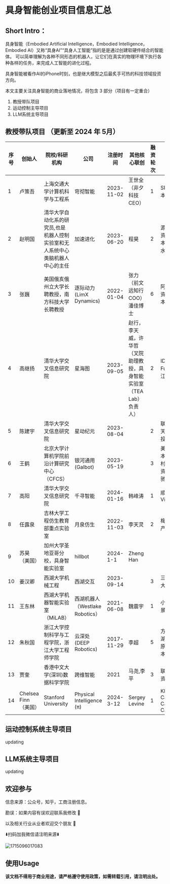 # 具身智能创业项目信息汇总

## Short Intro：
具身智能（Embodied Artificial Intelligence，Embodied Intelligence，Embodied AI）又称“具身AI”“具身人工智能”指的是是通过创建软硬件结合的智能体。 可以简单理解为各种不同形态的机器人，让它们在真实的物理环境下执行各种各样的任务，来完成人工智能的进化过程。

具身智能被看作AI的iPhone时刻，也是继大模型之后最炙手可热的科技领域投资方向。

本文主要关注具身智能的商业落地情况，将包含 3 部分（项目有一定重合）
1. 教授带队项目
2. 运动控制主导项目
3. LLM系统主导项目


## 教授带队项目 （更新至 2024 年 5月）


|序号| 创始人 |  院校/科研机构 | 公司 | 注册时间 |其他核心联创  | 融资轮次 | 投资机构 | 融资金额（RMB） |
|---| --- | --- | --- | --- | --- | --- | --- | --- |
|1| 卢策吾 | 上海交通大学计算机科学与工程系 | 穹彻智能 | 2023-11-02 | 王世全（非夕科技CEO） | 1 | SEE Fund，MFund魔量资本，小苗朗程 | 约5000万 |
|2| 赵明国 | 清华大学自动化系的研究员,也是机器人控制实验室和无人系统中心类脑机器人中心的主任 | 加速进化 | 2023-06-20 | 程昊 | 2 |源码资本，水木创投，盈港资本/英诺天使基金，雅瑞资本，天创资本，真成投资，水木清华校友基金 | 约5000万 |
|3| 张巍 | 美国俄亥俄州立大学长聘教授，南方科技大学长聘教授 | 逐际动力(LimX Dynamics) | 	2022-01-04 | 张力（前文远知行COO）潘佳博士 | 6 | 阿里巴巴，峰瑞资本，智数资本，明势资本，昆仲资本，绿洲资本，联想创投 | 2.5亿+ |
|4| 高继扬 | 清华大学交叉信息研究院 | 星海图 | 2023-09-05 | 赵行，李天威，许华哲（叉院助理教授，具身智能实验室（TEA Lab）负责人） | 2 | IDG资本，无限基金SEE Fund，BV百度风投，金沙江创投，七熹投资 | 7000万 |
|5| 陈建宇 | 清华大学交叉信息研究院 | 星动纪元 | 2023-08-04 |  | 2 | 联想创投，金鼎资本，清控天诚，世纪金源，图灵创投，清华控股 | 2亿 |
|6| 王鹤 | 北京大学计算机学院前沿计算研究中心（CFCS） | 银河通用(Galbot) | 2023-05-19 |  | 3 | 美团，SEE Fund，IDG资本,华控电科,燕缘基金,中关村发展集团/讯飞创投,潮汐资本,光源资本,国香资本/蓝驰创投,经纬创投 | 3亿 |
|7| 高阳 | 清华大学交叉信息研究院 | 千寻智能 | 2024-01-16 | 韩峰涛 | 1 |  顺为资本，绿洲资本Vitalbridge| 5000万 |
|8| 任露泉 | 吉林大学工程仿生教育部重点实验室 | 月泉仿生 |2022-11-03 | 李天灵 | 2 | 梅花创投，中关村发展启航产业投资基金 | 约4000万 |
|9| 苏昊（美国） | 加州大学圣地亚哥分校，具身智能实验室 | hillbot | 2024-1-1 | Zheng Han |  |  |  |
|10| 姜汉卿 | 西湖大学机械工程 | 西湖交互 | 2023-09-14 |  | 3 |  三力士，某上市公司，西湖大学产业投资基金| 数千万 |
|11| 王东林 | 西湖大学机器智能实验室（MiLAB） | 西湖机器人（Westlake Robotics） | 2021-06-08 | 魏震宇 | 1 | 小苗朗程，天使湾创投，盛景嘉成 | 数千万 |
|12| 朱秋国 | 浙江大学控制科学与工程学院，浙江大学工程师学院 |  云深处(DEEP Robotics) | 2017-11-29 | 李超 | 5 | 方广资本，赛伯乐投资，西湖科创投/赛伯乐投资，元禾原点/英诺天使基金/道生资本/银杏谷资本，道生资本 | 2亿 |
|13|贾奎|香港中文大学(深圳)数据科学学院|跨维智能|2021|马尧,李平|3|联想创投，联创永宣，松禾资本，真格
|14| Chelsea Finn（美国） | Stanford University | Physical Intelligence (π) | 2024-3-12 | Sergey Levine | 1 | Khosla Ventures,Lux Capital,Sequoia Capital,Thrive Capital,Greenoaks,OpenAI | 4.9 亿 | 


## 运动控制系统主导项目
updating

## LLM系统主导项目
updating


## 欢迎参与

信息来源：公众号，知乎，工商注册信息。

勘误：如果内容有误欢迎联系我修改 🤔

以及相关行业从业者欢迎交个朋友 🤗

⬇️扫码加我微信请注明来源⬇️

![1715096017083](https://github.com/FreesiaGPT/Embodied-AI/assets/101450741/e4afb630-9cf3-4c58-a4cb-d55eb84e67b1)

## 使用Usage
**该文档不得用于商业用途，请严格遵守使用政策，如需转载引用，请注明出处。**

